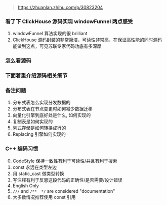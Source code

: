 > https://zhuanlan.zhihu.com/p/30823204

### 看了下 ClickHouse 源码实现 windowFunnel 两点感受
1. windowFunnel 算法实现的很 brilliant
2. ClickHouse 源码封装的非常简洁，可读性非常高，在保证高性能的同时源码能做到这点，可见苏联专家代码功底有多深厚

### 怎么看源码

### 下面着重介绍源码相关细节

### 备注问题
1. 分布式表怎么实现分发数据的
2. 分布式表在节点变更时如何减少数据迁移
3. 向量化引擎到底好处是什么, 如何实现的
4. 复制表是如何实现的
5. 列式存储是如何转换成行的
6. Replacing 引擎如何实现的

### C++ 编码习惯
0. CodeStyle 保持一致性有利于可读性/并且有利于搜索
1. const 永远在类型左边
2. 用 static_cast 做类型转换
3. 写注释有利于反思这段代码的正确性/是否需要/设计错误
4. English Only
5. `///` and `/**  */` are considered "documentation"
6. 大多数情况推荐使用 const 引用
